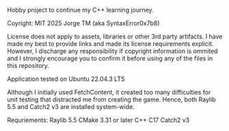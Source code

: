 Hobby project to continue my C++ learning journey.

Coyright: 
MIT 2025 Jorge TM (aka SyntaxError0x7b8)

License does not apply to assets, libraries or other 3rd party artifacts. 
I have made my best to provide links and made its license requirements explicit.
However, I discharge any responsibility if copyright information is ommited and
I strongly encourage you to confirm it before using any of the files in this repository.

Application tested on Ubuntu 22.04.3 LTS

Although I initially used FetchContent, it created too many difficulties for unit
testing that distracted me from creating the game. Hence, both Raylib 5.5 and Catch2 v3
are installed system-wide.

Requriements:
Raylib 5.5
CMake 3.31 or later
C++ C17
Catch2 v3
